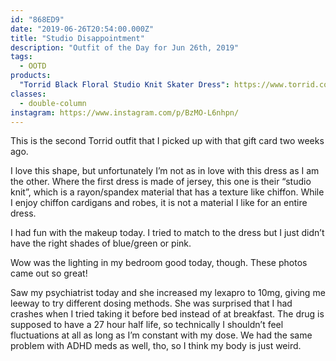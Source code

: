 ```yaml
---
id: "868ED9"
date: "2019-06-26T20:54:00.000Z"
title: "Studio Disappointment"
description: "Outfit of the Day for Jun 26th, 2019"
tags:
  - OOTD
products:
  "Torrid Black Floral Studio Knit Skater Dress": https://www.torrid.com/product/black-floral-studio-knit-skater-dress/11650842.html
classes:
  - double-column
instagram: https://www.instagram.com/p/BzMO-L6nhpn/
---
```

This is the second Torrid outfit that I picked up with that gift card two weeks ago.

I love this shape, but unfortunately I’m not as in love with this dress as I am the other. Where the first dress is made of jersey, this one is their “studio knit”, which is a rayon/spandex material that has a texture like chiffon. While I enjoy chiffon cardigans and robes, it is not a material I like for an entire dress.

I had fun with the makeup today. I tried to match to the dress but I just didn’t have the right shades of blue/green or pink.

Wow was the lighting in my bedroom good today, though. These photos came out so great!

Saw my psychiatrist today and she increased my lexapro to 10mg, giving me leeway to try different dosing methods. She was surprised that I had crashes when I tried taking it before bed instead of at breakfast. The drug is supposed to have a 27 hour half life, so technically I shouldn’t feel fluctuations at all as long as I’m constant with my dose. We had the same problem with ADHD meds as well, tho, so I think my body is just weird.
